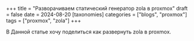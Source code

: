 +++
title = "Разворачиваем статический генератор zola в proxmox"
draft = false
date = 2024-08-20
[taxonomies]
categories = ["blogs", "proxmox"]
tags = ["proxmox", "zola"]
+++

В Данной статье хочу поделиться как развернуть zola в proxmox.